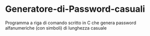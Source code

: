 # Generatore-di-Password-casuali
Programma a riga di comando scritto in C che genera password alfanumeriche (con simboli) di lunghezza casuale
